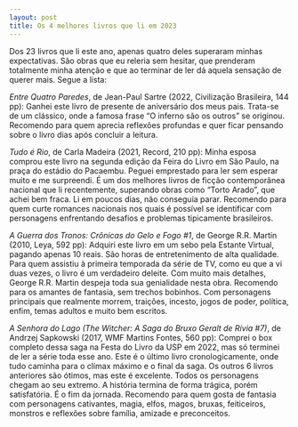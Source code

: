 ```yaml
---
layout: post
title: Os 4 melhores livros que li em 2023
---
```


Dos 23 livros que li este ano, apenas quatro deles superaram minhas expectativas. São obras que eu releria sem hesitar, que prenderam totalmente minha atenção e que ao terminar de ler dá aquela sensação de querer mais. Segue a lista:

*Entre Quatro Paredes*, de Jean-Paul Sartre (2022, Civilização Brasileira, 144 pp): Ganhei este livro de presente de aniversário dos meus pais. Trata-se de um clássico, onde a famosa frase “O inferno são os outros” se originou. Recomendo para quem aprecia reflexões profundas e quer ficar pensando sobre o livro dias após concluir a leitura.

*Tudo é Rio*, de Carla Madeira (2021, Record, 210 pp): Minha esposa comprou este livro na segunda edição da Feira do Livro em São Paulo, na praça do estádio do Pacaembu. Peguei emprestado para ler sem esperar muito e me surpreendi. É um dos melhores livros de ficção contemporânea nacional que li recentemente, superando obras como “Torto Arado”, que achei bem fraca. Li em poucos dias, não conseguia parar. Recomendo para quem curte romances nacionais nos quais é possível se identificar com personagens enfrentando desafios e problemas tipicamente brasileiros.

*A Guerra dos Tronos: Crônicas do Gelo e Fogo #1*, de George R.R. Martin (2010, Leya, 592 pp): Adquiri este livro em um sebo pela Estante Virtual, pagando apenas 10 reais. São horas de entretenimento de alta qualidade. Para quem assistiu à primeira temporada da série de TV, como eu que a vi duas vezes, o livro é um verdadeiro deleite. Com muito mais detalhes, George R.R. Martin despeja toda sua genialidade nesta obra. Recomendo para os amantes de fantasia, sem trechos bobinhos. Com personagens principais que realmente morrem, traições, incesto, jogos de poder, política, enfim, temas adultos e muito bem escritos.

*A Senhora do Lago (The Witcher: A Saga do Bruxo Geralt de Rívia #7)*, de Andrzej Sapkowski (2017, WMF Martins Fontes, 560 pp): Comprei o box completo dessa saga na Festa do Livro da USP em 2022, mas só terminei de ler a série toda esse ano. Este é o último livro cronologicamente, onde tudo caminha para o clímax máximo e o final da saga. Os outros 6 livros anteriores são ótimos, mas este é excelente. Todos os personagens chegam ao seu extremo. A história termina de forma trágica, porém satisfatória. É o fim da jornada. Recomendo para quem gosta de fantasia com personagens cativantes, magia, elfos, magos, bruxas, feiticeiros, monstros e reflexões sobre família, amizade e preconceitos.
